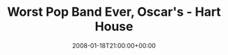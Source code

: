 ---
templateKey: event
guid: 08941855-6eab-11ea-99c5-002590d1d1b0
date: 2008-01-18T21:00:00+00:00
eventTime: '9pm'
title: "Worst Pop Band Ever, Oscar's - Hart House"
artist: Worst Pop Band Ever
city: Toronto
venue: Oscar's - Hart House
group: Tim Shia
---